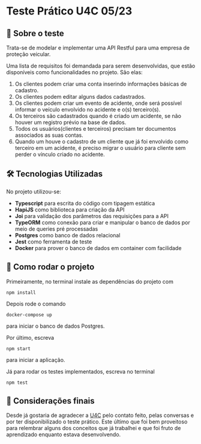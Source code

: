 # Teste Prático U4C 05/23

## 🧶 Sobre o teste

Trata-se de modelar e implementar uma API Restful para uma empresa de proteção veicular.

Uma lista de requisitos foi demandada para serem desenvolvidas, que estão disponíveis como funcionalidades no projeto. São elas:

1. Os clientes podem criar uma conta inserindo informações básicas de cadastro.
2. Os clientes podem editar alguns dados cadastrados.
3. Os clientes podem criar um evento de acidente, onde será possível informar o veículo envolvido no acidente e o(s) terceiro(s).
4. Os terceiros são cadastrados quando é criado um acidente, se não houver um registro prévio na base de dados.
5. Todos os usuários(clientes e terceiros) precisam ter documentos associados as suas contas.
6. Quando um houve o cadastro de um cliente que já foi envolvido como terceiro em um acidente, é preciso migrar o usuário para cliente sem perder o vínculo criado no acidente.

## 🛠 Tecnologias Utilizadas

No projeto utilizou-se:

- **Typescript** para escrita do código com tipagem estática
- **HapiJS** como biblioteca para criação da API
- **Joi** para validação dos parâmetros das requisições para a API
- **TypeORM** como conexão para criar e manipular o banco de dados por meio de queries pré processadas
- **Postgres** como banco de dados relacional
- **Jest** como ferramenta de teste
- **Docker** para prover o banco de dados em container com facilidade

## 🧠 Como rodar o projeto

Primeiramente, no terminal instale as dependências do projeto com

```
npm install
```

Depois rode o comando

```
docker-compose up
```

para iniciar o banco de dados Postgres.

Por último, escreva

```
npm start
```

para iniciar a aplicação.

Já para rodar os testes implementados, escreva no terminal

```
npm test
```

## 🥂 Considerações finais

Desde já gostaria de agradecer a [U4C](https://www.u4c.com.br/) pelo contato feito, pelas conversas e por ter disponibilizado o teste prático. Este último que foi bem proveitoso para relembrar alguns dos conceitos que já trabalhei e que foi fruto de aprendizado enquanto estava desenvolvendo.
